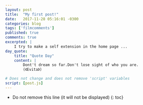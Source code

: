 ```yaml
---
layout: post
title:  "My first post!"
date:   2017-11-28 05:16:01 -0300
categories: blog
tags: ['filmcomments']
published: true
comments: true
excerpted: |
    I try to make a self extension in the home page ...
day_quote:
    title: "Quote Day"
    content: |
        Dont't dream so far.Don't lose sight of who you are.
        (《Evita》)

# Does not change and does not remove 'script' variables
script: [post.js]
---
```


* Do not remove this line (it will not be displayed)
{: toc}
